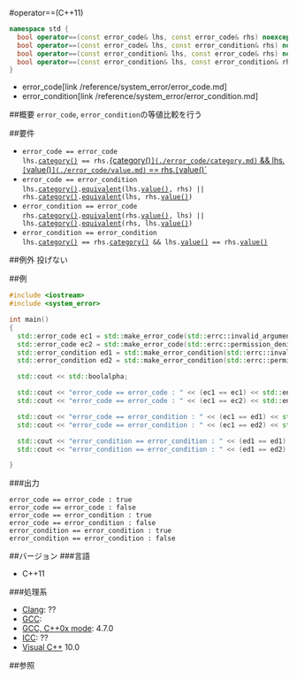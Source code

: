 #operator==(C++11)
```cpp
namespace std {
  bool operator==(const error_code& lhs, const error_code& rhs) noexcept;
  bool operator==(const error_code& lhs, const error_condition& rhs) noexcept;
  bool operator==(const error_condition& lhs, const error_code& rhs) noexcept;
  bool operator==(const error_condition& lhs, const error_condition& rhs) noexcept;
}
```
* error_code[link /reference/system_error/error_code.md]
* error_condition[link /reference/system_error/error_condition.md]

##概要
`error_code`, `error_condition`の等値比較を行う


##要件
- `error_code == error_code`<br/>`lhs.`[`category()`](./error_code/category.md)` == rhs.`[{category()`](./error_code/category.md)` && lhs.`[`value()`](./error_code/value.md)` == rhs.`[`value()`](./error_code/value.md)
- `error_code == error_condition`<br/>`lhs.`[`category()`](./error_code/category.md)`.`[`equivalent`](./error_category/equivalent.md)`(lhs.`[`value()`](./error_code/value.md)`, rhs) || rhs.`[`category()`](./error_condition/category.md)`.`[`equivalent`](./error_category/equivalent.md)`(lhs, rhs.`[`value()`](./error_condition/value.md)`)`
- `error_condition == error_code`<br/>`rhs.`[`category()`](./error_condition/category.md)`.`[`equivalent`](./error_category/equivalent.md)`(rhs.`[`value()`](./error_condition/value.md)`, lhs) || lhs.`[`category()`](./error_code/category.md)`.`[`equivalent`](./error_category/equivalent.md)`(rhs, lhs.`[`value()`](./error_code/value.md)`)`
- `error_condition == error_condition`<br/>`lhs.`[`category()`](./error_condition/category.md)` == rhs.`[`category()`](./error_condition/category.md)` && lhs.`[`value()`](./error_condition/value.md)` == rhs.`[`value()`](./error_condition/value.md)


##例外
投げない


##例
```cpp
#include <iostream>
#include <system_error>

int main()
{
  std::error_code ec1 = std::make_error_code(std::errc::invalid_argument);
  std::error_code ec2 = std::make_error_code(std::errc::permission_denied);
  std::error_condition ed1 = std::make_error_condition(std::errc::invalid_argument);
  std::error_condition ed2 = std::make_error_condition(std::errc::permission_denied);

  std::cout << std::boolalpha;

  std::cout << "error_code == error_code : " << (ec1 == ec1) << std::endl;
  std::cout << "error_code == error_code : " << (ec1 == ec2) << std::endl;

  std::cout << "error_code == error_condition : " << (ec1 == ed1) << std::endl;
  std::cout << "error_code == error_condition : " << (ec1 == ed2) << std::endl;

  std::cout << "error_condition == error_condition : " << (ed1 == ed1) << std::endl;
  std::cout << "error_condition == error_condition : " << (ed1 == ed2) << std::endl;

}
```

###出力
```
error_code == error_code : true
error_code == error_code : false
error_code == error_condition : true
error_code == error_condition : false
error_condition == error_condition : true
error_condition == error_condition : false
```

##バージョン
###言語
- C++11

###処理系
- [Clang](/implementation#clang.md): ??
- [GCC](/implementation#gcc.md): 
- [GCC, C++0x mode](/implementation#gcc.md): 4.7.0
- [ICC](/implementation#icc.md): ??
- [Visual C++](/implementation#visual_cpp.md) 10.0


##参照


